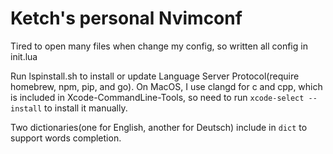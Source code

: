 # Ketch's personal Nvimconf

Tired to open many files when change my config, so written all config in init.lua

Run lspinstall.sh to install or update Language Server Protocol(require homebrew, npm, pip, and go). On MacOS, I use clangd for c and cpp, which is included in Xcode-CommandLine-Tools, so need to run `xcode-select --install` to install it manually.

Two dictionaries(one for English, another for Deutsch) include in `dict` to support words completion.

